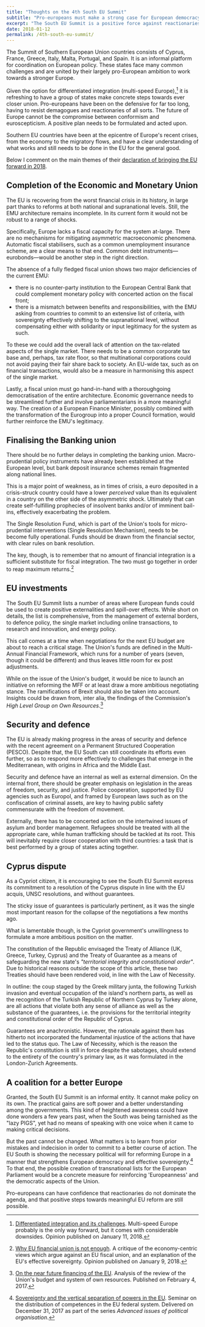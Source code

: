 ```yaml
---
title: "Thoughts on the 4th South EU Summit"
subtitle: "Pro-europeans must make a strong case for European democracy"
excerpt: "The South EU Summit is a positive force against reactionaries. Europe needs concrete measures for real reform, social justice, and democracy."
date: 2018-01-12 
permalink: /4th-south-eu-summit/
---
```

The Summit of Southern European Union countries consists of Cyprus, France, Greece, Italy, Malta, Portugal, and Spain. It is an informal platform for coordination on European policy. These states face many common challenges and are united by their largely pro-European ambition to work towards a stronger Europe.

Given the option for differentiated integration (multi-speed Europe),[^DiffentiationChallenges] it is refreshing to have a group of states make concrete steps towards ever closer union. Pro-europeans have been on the defensive for far too long, having to resist demagogues and reactionaries of all sorts. The future of Europe cannot be the compromise between conformism and euroscepticism. A positive plan needs to be formulated and acted upon.

Southern EU countries have been at the epicentre of Europe's recent crises, from the economy to the migratory flows, and have a clear understanding of what works and still needs to be done in the EU for the general good.

Below I comment on the main themes of their [declaration of bringing the EU forward in 2018](https://primeminister.gr/en/2018/01/11/19195).

## Completion of the Economic and Monetary Union

The EU is recovering from the worst financial crisis in its history, in large part thanks to reforms at both national and supranational levels. Still, the EMU architecture remains incomplete. In its current form it would not be robust to a range of shocks.

Specifically, Europe lacks a fiscal capacity for the system at-large. There are no mechanisms for mitigating asymmetric macroeconomic phenomena. Automatic fiscal stabilisers, such as a common unemployment insurance scheme, are a clear means to that end. Common debt instruments—eurobonds—would be another step in the right direction.

The absence of a fully fledged fiscal union shows two major deficiencies of the current EMU:

- there is no counter-party institution to the European Central Bank that could complement monetary policy with concerted action on the fiscal front;
- there is a mismatch between benefits and responsibilities, with the EMU asking from countries to commit to an extensive list of criteria, with sovereignty effectively shifting to the supranational level, without compensating either with solidarity or input legitimacy for the system as such.

To these we could add the overall lack of attention on the tax-related aspects of the single market. There needs to be a common corporate tax base and, perhaps, tax rate floor, so that multinational corporations could not avoid paying their fair share back to society. An EU-wide tax, such as on financial transactions, would also be a measure in harmonising this aspect of the single market.

Lastly, a fiscal union must go hand-in-hand with a thoroughgoing democratisation of the entire architecture. Economic governance needs to be streamlined further and involve parliamentarians in a more meaningful way. The creation of a European Finance Minister, possibly combined with the transformation of the Eurogroup into a proper Council formation, would further reinforce the EMU's legitimacy.

## Finalising the Banking union

There should be no further delays in completing the banking union. Macro-prudential policy instruments have already been established at the European level, but bank deposit insurance schemes remain fragmented along national lines.

This is a major point of weakness, as in times of crisis, a euro deposited in a crisis-struck country could have a lower *perceived* value than its equivalent in a country on the other side of the asymmetric shock. Ultimately that can create self-fulfilling prophecies of insolvent banks and/or of imminent bail-ins, effectively exacerbating the problem.

The Single Resolution Fund, which is part of the Union's tools for micro-prudential interventions (Single Resolution Mechanism), needs to be become fully operational. Funds should be drawn from the financial sector, with clear rules on bank resolution.

The key, though, is to remember that no amount of financial integration is a sufficient substitute for fiscal integration. The two must go together in order to reap maximum returns.[^FinancialUnionNotEnough]

## EU investments

The South EU Summit lists a number of areas where European funds could be used to create positive externalities and spill-over effects. While short on details, the list is comprehensive, from the management of external borders, to defence policy, the single market including online transactions, to research and innovation, and energy policy.

This call comes at a time when negotiations for the next EU budget are about to reach a critical stage. The Union's funds are defined in the Multi-Annual Financial Framework, which runs for a number of years (seven, though it could be different) and thus leaves little room for ex post adjustments.

While on the issue of the Union's budget, it would be nice to launch an initiative on reforming the MFF or at least draw a more ambitious negotiating stance. The ramifications of Brexit should also be taken into account. Insights could be drawn from, inter alia, the findings of the Commission's *High Level Group on Own Resources*.[^HLGORArticle]

## Security and defence

The EU is already making progress in the areas of security and defence with the recent agreement on a Permanent Structured Cooperation (PESCO). Despite that, the EU South can still coordinate its efforts even further, so as to respond more effectively to challenges that emerge in the Mediterranean, with origins in Africa and the Middle East.

Security and defence have an internal as well as external dimension. On the internal front, there should be greater emphasis on legislation in the areas of freedom, security, and justice. Police cooperation, supported by EU agencies such as Europol, and framed by European laws such as on the confiscation of criminal assets, are key to having public safety commensurate with the freedom of movement.

Externally, there has to be concerted action on the intertwined issues of asylum and border management. Refugees should be treated with all the appropriate care, while human trafficking should be tackled at its root. This will inevitably require closer cooperation with third countries: a task that is best performed by a group of states acting together.

## Cyprus dispute

As a Cypriot citizen, it is encouraging to see the South EU Summit express its commitment to a resolution of the Cyprus dispute in line with the EU acquis, UNSC resolutions, and without guarantees.

The sticky issue of guarantees is particularly pertinent, as it was the single most important reason for the collapse of the negotiations a few months ago.

What is lamentable though, is the Cypriot government's unwillingness to formulate a more ambitious position on the matter.

The constitution of the Republic envisaged the Treaty of Alliance (UK, Greece, Turkey, Cyprus) and the Treaty of Guarantee as a means of safeguarding the new state's *"territorial integrity and constitutional order"*. Due to historical reasons outside the scope of this article, these two Treaties should have been rendered void, in line with the Law of Necessity.

In outline: the coup staged by the Greek military junta, the following Turkish invasion and eventual occupation of the island's northern parts, as well as the recognition of the Turkish Republic of Northern Cyprus by Turkey alone, are all actions that violate both any sense of alliance as well as the substance of the guarantees, i.e. the provisions for the territorial integrity and constitutional order of the Republic of Cyprus.

Guarantees are anachronistic. However, the rationale against them has hitherto not incorporated the fundamental injustice of the actions that have led to the status quo. The Law of Necessity, which is the reason the Republic's constitution is still in force despite the sabotages, should extend to the entirety of the country's primary law, as it was formulated in the London-Zurich Agreements.

## A coalition for a better Europe

Granted, the South EU Summit is an informal entity. It cannot make policy on its own. The practical gains are soft power and a better understanding among the governments. This kind of heightened awareness could have done wonders a few years past, when the South was being tarnished as the "lazy PIGS", yet had no means of speaking with one voice when it came to making critical decisions.

But the past cannot be changed. What matters is to learn from prior mistakes and indecision in order to commit to a better course of action. The EU South is showing the necessary political will for reforming Europe in a manner that strengthens European democracy and effective sovereignty.[^SeminarVerticalSeparationPowersEU] To that end, the possible creation of transnational lists for the European Parliament would be a concrete measure for reinforcing 'Europeanness' and the democratic aspects of the Union.

Pro-europeans can have confidence that reactionaries do not dominate the agenda, and that positive steps towards meaningful EU reform are still possible.

[^DiffentiationChallenges]: [Differentiated integration and its challenges](/challenges-multi-speed-eu/). Multi-speed Europe probably is the only way forward, but it comes with considerable downsides. Opinion published on January 11, 2018.

[^FinancialUnionNotEnough]: [Why EU financial union is not enough](/eu-financial-union-eu-effective-sovereignty/). A critique of the economy-centric views which argue against an EU fiscal union, and an explanation of the EU's effective sovereignty. Opinion published on January 9, 2018.

[^HLGORArticle]: [On the near future financing of the EU](/future-financing-eu-hlgor/). Analysis of the review of the Union's budget and system of own resources. Published on February 4, 2017.

[^SeminarVerticalSeparationPowersEU]: [Sovereignty and the vertical separation of powers in the EU](/seminars/sovereignty-eu-federation/). Seminar on the distribution of competences in the EU federal system. Delivered on December 31, 2017 as part of the series *Advanced issues of political organisation*.
